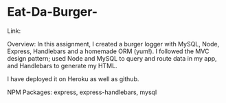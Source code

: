 # Eat-Da-Burger-

Link:

Overview: In this assignment, I created a burger logger with MySQL, Node, Express, Handlebars and a homemade ORM (yum!). I followed the MVC design pattern; used Node and MySQL to query and route data in my app, and Handlebars to generate my HTML.

I have deployed it on Heroku as well as github.

NPM Packages: express, express-handlebars, mysql